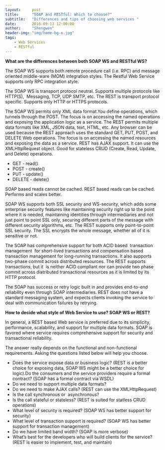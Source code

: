 ```yaml
---
layout:     post
title:      "SOAP and RESTful: Which to choose?"
subtitle:   "Differences and tips of choosing web services "
date:       2016-09-13 12:00:00
author:     "Shengwen"
header-img: "img/home-bg-o.jpg"
tags:
    - Web Services
    - RESTful
---
```


**What are the differences between both SOAP WS and RESTful WS?**

The SOAP WS supports both remote procedure call (i.e. RPC) and message oriented middle-ware (MOM) integration styles. The Restful Web Service supports only RPC integration style.

The SOAP WS is transport protocol neutral. Supports multiple protocols like HTTP(S),  Messaging, TCP, UDP SMTP, etc. The REST is transport protocol specific. Supports only HTTP or HTTPS protocols.

The SOAP WS permits only XML data format.You define operations, which tunnels through the POST. The focus is on accessing the named operations and exposing the application logic as a service. The REST permits multiple data formats like XML, JSON data, text, HTML, etc. Any browser can be used because the REST approach uses the standard GET, PUT, POST, and DELETE Web operations. The focus is on accessing the named resources and exposing the data as a service. REST has AJAX support. It can use the XMLHttpRequest object. Good for stateless CRUD (Create, Read, Update, and Delete) operations. 
- GET - read()
- POST - create()
- PUT - update()
- DELETE - delete()
          
SOAP based reads cannot be cached. REST based reads can be cached. Performs and scales better.

SOAP WS supports both SSL security and WS-security, which adds some enterprise security features like maintaining security right up to the point where it is needed, maintaining identities through intermediaries and not just point to point SSL only, securing different parts of the message with different security algorithms, etc. The REST supports only point-to-point SSL security. The SSL encrypts the whole message, whether all of it is sensitive or not.

The SOAP has comprehensive support for both ACID based  transaction management  for short-lived transactions and compensation based transaction management for long-running transactions. It also supports two-phase commit across distributed resources. The REST supports transactions, but it  is neither ACID compliant nor can provide two phase commit across distributed transactional resources as it is limited by its HTTP protocol.

The SOAP has success or retry logic built in and provides end-to-end reliability even through SOAP intermediaries. REST does not have a standard messaging system, and expects clients invoking the service to deal with communication failures by retrying.

**How to decide what style of Web Service to use? SOAP WS or REST?**

In general, a REST based Web service is preferred due to its simplicity, performance, scalability, and support for multiple data formats. SOAP is favored where service requires comprehensive support for security and transactional reliability.

The answer really depends on the functional and non-functional requirements. Asking the questions listed below will help you choose.
- Does the service expose data or business logic? (REST is a better choice for exposing data, SOAP WS might be a better choice for logic).Do the consumers and the service providers require a formal contract? (SOAP has a formal contract via WSDL)
- Do we need to support multiple data formats?
- Do we need to make AJAX calls? (REST can use the XMLHttpRequest)
- Is the call synchronous or  asynchronous?
- Is the call stateful or stateless? (REST is suited for statless CRUD operations)
- What level of security is required? (SOAP WS has better support for security)
- What level of transaction support is required? (SOAP WS has better support for transaction management)
- Do we have limited band width? (SOAP is more verbose)
- What’s best for the developers who will build clients for the service? (REST is easier to implement, test, and maintain)

